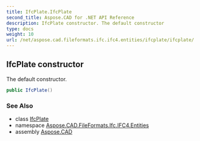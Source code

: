 ```yaml
---
title: IfcPlate.IfcPlate
second_title: Aspose.CAD for .NET API Reference
description: IfcPlate constructor. The default constructor
type: docs
weight: 10
url: /net/aspose.cad.fileformats.ifc.ifc4.entities/ifcplate/ifcplate/
---
```

## IfcPlate constructor

The default constructor.

```csharp
public IfcPlate()
```

### See Also

* class [IfcPlate](../)
* namespace [Aspose.CAD.FileFormats.Ifc.IFC4.Entities](../../ifcplate/)
* assembly [Aspose.CAD](../../../)



